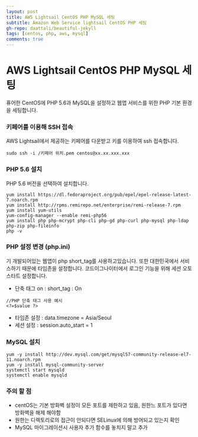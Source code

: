 ```yaml
---
layout: post
title: AWS Lightsail CentOS PHP MySQL 세팅
subtitle: Amazon Web Service lightsail CentOS PHP 세팅
gh-repo: daattali/beautiful-jekyll
tags: [centos, php, aws, mysql]
comments: true
---
```


# AWS Lightsail CentOS PHP MySQL 세팅
퓨어한 CentOS에 PHP 5.6과 MySQL을 설정하고 웹앱 서비스를 위한 PHP 기본 환경을 세팅합니다.

### 키페어를 이용해 SSH 접속
AWS Lightsail에서 제공하는 키페어를 다운받고 키를 이용하여 ssh 접속합니다.  
  
~~~
sudo ssh -i /키페어 위치.pem centos@xx.xx.xxx.xxx
~~~
  
  
### PHP 5.6 설치
PHP 5.6 버전을 선택하여 설치합니다.  
  
~~~
yum install https://dl.fedoraproject.org/pub/epel/epel-release-latest-7.noarch.rpm
yum install http://rpms.remirepo.net/enterprise/remi-release-7.rpm
yum install yum-utils
yum-config-manager --enable remi-php56
yum install php php-mcrypt php-cli php-gd php-curl php-mysql php-ldap php-zip php-fileinfo
php -v
~~~
  
  
### PHP 설정 변경 (php.ini)
기 개발되어있는 웹앱이 php short_tag를 사용하고있습니다. 또한 대한민국에서 서비스하기 때문에 타임존을 설정합니다. 코드이그나이터에서 로그인 기능을 위해 세션 오토 스타트 설정합니다.
  
  - 단축 태그 on : short_tag : On  
~~~
//PHP 단축 태그 사용 예시
<?=$value ?> 
~~~
    
  - 타임존 설정  : data.timezone = Asia/Seoul
  - 세션 설정 : session.auto_start = 1
    
    
### MySQL 설치
       
~~~
yum -y install http://dev.mysql.com/get/mysql57-community-release-el7-11.noarch.rpm  
yum -y install mysql-community-server  
systemctl start mysqld  
systemctl enable mysqld  
~~~
  
  
### 주의 할 점
  
  - centOS는 기본 방화벽 설정이 모든 포트를 제한하고 있음, 원한느 포트가 있다면 방화벽을 해제 해야함
  - 원한는 디렉토리로의 접근이 안되다면 SELinux에 의해 방어되고 있는지 확인
  - MySQL 마이그레이션시 사용자 추가 함수를 놓치지 말고 추가
    
